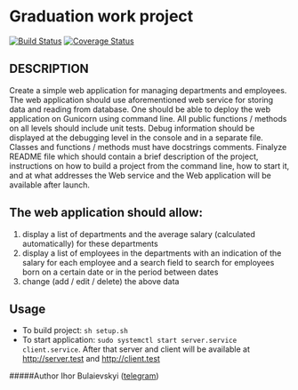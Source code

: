 # Graduation work project

[![Build Status](https://travis-ci.org/traumgedanken/grow_project.svg?branch=master)](https://travis-ci.org/traumgedanken/grow_project)
[![Coverage Status](https://coveralls.io/repos/github/traumgedanken/grow_project/badge.svg?branch=master)](https://coveralls.io/github/traumgedanken/grow_project?branch=master)
## DESCRIPTION
Create a simple web application for managing departments and employees. The web application should use aforementioned web service for storing data and reading from database. One should be able to deploy the web application on Gunicorn using command line. All public functions / methods on all levels should include unit tests. Debug information should be displayed at the debugging level in the console and in a separate file. Classes and functions / methods must have docstrings comments. Finalyze README file which should contain a brief description of the project, instructions on how to build a project from the command line, how to start it, and at what addresses the Web service and the Web application will be available after launch.

## The web application should allow:

1. display a list of departments and the average salary (calculated automatically) for these departments
2. display a list of employees in the departments with an indication of the salary for each employee and a search field to search for employees born on a certain date or in the period between dates
3. change (add / edit / delete) the above data

## Usage
- To build project: `sh setup.sh`
- To start application: `sudo systemctl start server.service client.service`. After that server and client will be available at http://server.test and http://client.test

#####Author
Ihor Bulaievskyi ([telegram](https://t.me/traumgedanken))

